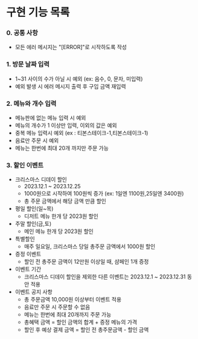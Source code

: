 # 구현 기능 목록

### 0. 공통 사항
- 모든 에러 메시지는 "[ERROR]"로 시작하도록 작성

### 1. 방문 날짜 입력
- 1~31 사이의 수가 아닐 시 예외 (ex: 음수, 0, 문자, 미입력)
- 예외 발생 시 에러 메시지 출력 후 구입 금액 재입력

### 2. 메뉴와 개수 입력
- 메뉴판에 없는 메뉴 입력 시 예외
- 메뉴의 개수가 1 이상만 입력, 이외의 값은 예외
- 중복 메뉴 입력시 예외 (ex : 티본스테이크-1,티본스테이크-1)
- 음료만 주문 시 예외
- 메뉴는 한번에 최대 20개 까지만 주문 가능

### 3. 할인 이벤트
- 크리스마스 디데이 할인
  - 2023.12.1 ~ 2023.12.25
  - 1000원으로 시작하여 100원씩 증가 (ex: 1일엔 1100원,25일엔 3400원)
  - 총 주문 금액에서 해당 금액 만큼 할인
- 평일 할인(일~목)
  - 디저트 메뉴 한개 당 2023원 할인
- 주말 할인(금,토)
  - 메인 메뉴 한개 당 2023원 할인
- 특별할인
  - 매주 일요일, 크리스마스 당일 총주문 금액에서 1000원 할인
- 증정 이벤트
  - 할인 전 총주문 금액이 12만원 이상일 때, 샴페인 1개 증정
- 이벤트 기간
  - 크리스마스 디데이 할인을 제외한 다른 이벤트는 2023.12.1 ~ 2023.12.31 동안 적용
- 이벤트 공지 사항
  - 총 주문금액 10,000원 이상부터 이벤트 적용
  - 음료만 주문 시 주문할 수 없음
  - 메뉴는 한번에 최대 20개까지 주문 가능
  - 총혜택 금액 = 할인 금액의 합계 + 증정 메뉴의 가격
  - 할인 후 예상 결제 금액 = 할인 전 총주문금액 - 할인 금액
